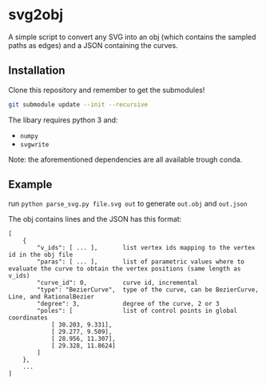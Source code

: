 # svg2obj

A simple script to convert any SVG into an obj (which contains the sampled paths as edges) and a JSON containing the curves.

Installation
------------

Clone this repository and remember to get the submodules!

```bash
git submodule update --init --recursive
```

The libary requires python 3 and:

- `numpy`
- `svgwrite`

Note: the aforementioned dependencies are all available trough conda.

Example
-------

run `python parse_svg.py file.svg out` to generate `out.obj` and `out.json`

The obj contains lines and the JSON has this format:

```
[
    {
        "v_ids": [ ... ],       list vertex ids mapping to the vertex id in the obj file
        "paras": [ ... ],       list of parametric values where to evaluate the curve to obtain the vertex positions (same length as v_ids)
        "curve_id": 0,          curve id, incremental
        "type": "BezierCurve",  type of the curve, can be BezierCurve, Line, and RationalBezier
        "degree": 3,            degree of the curve, 2 or 3
        "poles": [              list of control points in global coordinates
            [ 30.203, 9.331],
            [ 29.277, 9.509],
            [ 28.956, 11.307],
            [ 29.328, 11.8624]
        ]
    },
    ...
]
```

